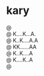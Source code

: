 # kary

@ <br/>
@ K....K...A.<br/>
@ K..K....A.A<br/>
@ KK......AA<br/>
@ K..K....A<br/>
@ K....K..A<br/>
@ <br/>

<!--
@ ........
@ K..K..A.   @@   @ @
@ K.K..A.A  @ @  @ @
@ KK...AA@  @@   @ @
@ K.K..A @  @ @   @
@ K..K.A @  @ @   @
@ .....
-->
